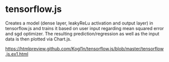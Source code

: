 # tensorflow.js
Creates a model (dense layer, leakyReLu activation and output layer) in tensorflow.js and trains it based on user input regarding mean squared error and sgd optimizer. The resulting prediction/regression as well as the input data is then plotted via Chart.js.

https://htmlpreview.github.com/Kogl1n/tensorflow.js/blob/master/tensorflow.js.ex1.html
